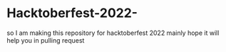 # Hacktoberfest-2022-
so I am making this repository for hacktoberfest 2022 mainly hope it will help you in pulling request 
